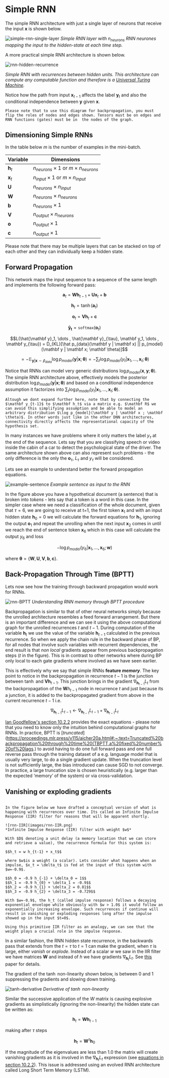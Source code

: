 # Simple RNN 

The simple RNN architecture with just a single layer of neurons that receive the input $\mathbf{x}$ is shown below.

![simple-rnn-single-layer](images/simple-rnn-simple-layer.png)
*Simple RNN layer with $n_{neurons}$ RNN neurones mapping the input to the hidden-state at each time step.*

A more practical simple RNN architecture is shown below. 

![rnn-hidden-recurrence](images/rnn-hidden-recurrence.png)

*Simple RNN with recurrences between hidden units. This architecture can compute any computable function and therefore is a [Universal Turing Machine](http://alvyray.com/CreativeCommons/BizCardUniversalTuringMachine_v2.3.pdf).* 

Notice how the path from input $\mathbf x_{t-1}$ affects the label $\mathbf y_{t}$ and also the conditional independence between $\mathbf y$ given $\mathbf x$. 


```{warning} 
Please note that to use this diagram for backpropagation, you must flip the roles of nodes and edges shown. Tensors must be on edges and RNN functions (gates) must be in  the nodes of the graph.  
```

##  Dimensioning Simple RNNs

In the table below $m$ is the number of examples in the mini-batch. 

| Variable       | Dimensions                                       |
| -------------- | ------------------------------------------------ |
| $\mathbf{h}_t$ | $n_{neurons} \times 1$ or $m \times n_{neurons}$ |
| $\mathbf{x}_t$ | $n_{input} \times 1$ or $m \times n_{input}$     |
| $\mathbf{U}$   | $n_{neurons} \times n_{input}$                   |
| $\mathbf{W}$   | $n_{neurons} \times n_{neurons}$                 |
| $\mathbf{b}$   | $n_{neurons} \times 1$                           |
| $\mathbf{V}$   | $n_{output} \times n_{neurons}$                  |
| $\mathbf{o}$   | $n_{output} \times 1$                            |
| $\mathbf{c}$   | $n_{output} \times 1$                            |

Please note that there may be multiple layers that can be stacked on top of each other and they can individually keep a hidden state. 

## Forward Propagation 

This network maps the input sequence to a sequence of the same length and implements the following forward pass:

$$\mathbf a_t = \mathbf W \mathbf h _{t-1} + \mathbf U \mathbf x_t + \mathbf b$$

$$\mathbf h_t = \tanh(\mathbf a_t)$$

$$\mathbf o_t = \mathbf V \mathbf h_t + \mathbf c$$

$$\mathbf{\hat y_t} = \mathtt{softmax}(\mathbf o_t)$$

$$L(\hat{\mathbf y}_1, \dots , \hat{\mathbf y}_{\tau}, \mathbf y_1, \dots , \mathbf y_{\tau}) = D_{KL}[\hat p_{data}(\mathbf y | \mathbf x) || p_{model}(\mathbf y | \mathbf x; \mathbf \theta)]$$

$$= - \mathbb E_{\mathbf y | \mathbf x \sim \hat{p}_{data}} \log p_{model}(\mathbf y | \mathbf x ; \mathbf \theta)  = - \sum_t \log p_{model}(y_t | \mathbf x_1, \dots, \mathbf x_t ; \mathbf \theta)$$ 

Notice that RNNs can model very generic distributions  $\log p_{model}(\mathbf x, \mathbf y ; \mathbf \theta)$. The simple RNN architecture above, effectively models the posterior distribution $\log p_{model}(\mathbf y | \mathbf x ; \mathbf \theta)$  and based on a conditional independence assumption it factorizes into $\sum_t \log p_{model}(y_t | \mathbf x_1, \dots, \mathbf x_t ; \mathbf \theta)$. 

```{admonition} Note
Altough we dont expand further here, note that by connecting the $\mathbf y_{t-1}$ to $\mathbf h_t$ via a matrix e.g. $\mathbf R$ we can avoid this simplifying assumption and be able to model an arbitrary distribution $\log p_{model}(\mathbf y | \mathbf x ; \mathbf \theta)$. In other words just like in the other DNN architectures, connectivity directly affects the representational capacity of the hypothesis set. 
```
In many instances we have problems where it only matters the label $y_\tau$ at the end of the sequence. Lets say that you are classifying speech or video inside the cabin of a car to detect the psychological state of the driver. The same architecture shown above can also represent such problems - the only difference is the only the $\mathbf o_\tau$, $L_\tau$ and $y_\tau$ will be considered. 

Lets see an example to understand better the forward propagation equations.

![example-sentence](images/example-sentence.png)
*Example sentence as input to the RNN*

In the figure above you have a hypothetical document (a sentence) that is broken into _tokens_ - lets say that a token is a word in this case. In the simpler case where we need a classification of the whole document, given that $\tau=6$, we are going to receive at t=1, the first token $\mathbf x_1$ and with an input hidden state  $\mathbf h_0 = 0$ we will calculate the forward equations for $\mathbf h_1$, ignoring the output $\mathbf o_1$ and repeat the unrolling when the next input $\mathbf x_2$ comes in until we reach the end of sentence token $\mathbf x_6$ which in this case will calculate the output $y_6$ and loss 

$$- \log p_{model} (y_6|\mathbf x_1, \dots , \mathbf x_6; \mathbf  w)$$ 

where $\mathbf \theta = \{ \mathbf W, \mathbf U, \mathbf V, \mathbf b, \mathbf c \}$. 


## Back-Propagation Through Time (BPTT)

Lets now see how the training through backward propagation would work for RNNs. 

![rnn-BPTT](images/rnn-BPTT.png)
*Understanding RNN memory through BPTT procedure*

Backpropagation is similar to that of other neural networks simply because the unrolled architecture resembles a feed forward arrangement. But there is an important difference and we can see it using the above computational graph for the unrolled recurrences $t$ and $t-1$. During computation of the variable $\mathbf h_t$ we use the value of the variable $\mathbf h_{t-1}$ calculated in the previous recurrence. So when we apply the chain rule in the backward phase of BP, for all nodes that involve such variables with recurrent dependencies, the end result is that _non local_ gradients appear from previous backpropagation steps ($t$ in the figure). This is in contrast to other networks where during BP only local to each gate gradients where involved as we have seen earlier.  


This is effectively why we say that simple RNNs **feature _memory_**.  The key point to notice in the backpropagation in recurrence $t-1$ is the junction between $\tanh$ and $\mathbf V \mathbf h_{t-1}$. This junction brings in the gradient $\nabla_{\mathbf h_{t-1}}L_t$ from the backpropagation of the $\mathbf W h_{t-1}$ node in recurrence $t$ and just because its a junction, it is added to the backpropagated gradient from above in the current recurrence $t-1$ i.e.

$$\nabla_{\mathbf h_{t-1}}L_{t-1} \leftarrow \nabla_{\mathbf h_{t-1}}L_{t-1} + \nabla_{\mathbf h_{t-1}}L_t $$ 

[Ian Goodfellow's section 10.2.2](https://www.deeplearningbook.org/contents/rnn.html) provides the exact equations - please note that you need to know only the intuition behind computational graphs for RNNs. In practice, BPTT is [_truncated_](https://proceedings.mlr.press/v115/aicher20a.html#:~:text=Truncated%20backpropagation%20through%20time%20(TBPTT,a%20fixed%20number%20of%20lags.) to avoid having to do one full forward pass and one full reverse pass through the training dataset of a e.g. language model that is usually very large, to do a single gradient update. When the truncation level is not sufficiently large, the bias introduced can cause SGD to not converge. In practice, a large truncation size is chosen heuristically (e.g. larger than the expected ‘memory’ of the system) or via cross-validation.


## Vanishing or exploding gradients

```{admonition} An IIR filter analogy

In the figure below we have drafted a conceptual version of what is happening with recurrences over time. Its called an Infinite Impulse Response (IIR) filter for reasons that will be apparent shortly. 

![rnn-IIR](images/rnn-IIR.png)
*Infinite Impulse Response (IIR) filter with weight $w$*

With $D$ denoting a unit delay (a memory location that we can store and retrieve a value), the recurrence formula for this system is:

$$h_t = w h_{t-1} + x_t$$

where $w$is a weight (a scalar). Lets consider what happens when an impulse, $x_t = \delta_t$ is fed at the input of this system with $w=-0.9$. 

$$h_0 = -0.9 h_{-1} + \delta_0 = 1$$
$$h_1 = -0.9 h_{0} + \delta_1 = -0.9$$
$$h_2 = -0.9 h_{1} + \delta_2 = 0.81$$
$$h_3 = -0.9 h_{2} + \delta_3 = -0.729$$

With $w=-0.9$, the h_t (called impulse response) follows a decaying exponential envelope while obviously with $w > 1.0$ it would follow an exponentially increasing envelope. Such recurrences if continue will result in vanishing or exploding responses long after the impulse showed up in the input $t=0$.  

Using this primitive IIR filter as an analogy, we can see that the weight plays a crucial role in the impulse response. 

```

In a similar fashion, the RNN hidden state recurrence, in the backwards pass that extends from the $t=\tau$ to $t=1$ can make the gradient, when $\tau$ is large, either _vanish_ or _explode_. Instead of a scalar $w$ we saw in the IIR filter we have matrices $\mathbf W$ and instead of $h$ we have gradients $\nabla_{\mathbf h_{t}}L_{t}$. See [this](http://proceedings.mlr.press/v28/pascanu13.pdf) paper for details. 

The gradient of the $\tanh$ non-linearity shown below, is between 0 and 1 suppressing the gradients and slowing down training. 

![tanh-derivative](images/tanh-derivative.png)
_Derivative of $\tanh$ non-linearity_

Similar the successive application of the $W$ matrix is causing explosive gradients as simplistically (ignoring the non-linearity) the hidden state can be written as: 

$$\mathbf h_{t} = \mathbf W \mathbf h_{t-1}$$

making after $\tau$ steps

$$\mathbf h_{t} = \mathbf W^\tau \mathbf h_{0}$$

If the magnitude of the eigenvalues are less than 1.0 the matrix will create vanishing gradients as it is involved in the $\nabla_{\mathbf h_{t}}L_{t}$ expression (see [equations in section 10.2.2](https://www.deeplearningbook.org/contents/rnn.html)).  This issue is addressed using an evolved RNN architecture called Long Short Term Memory (LSTM). 
